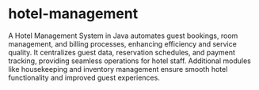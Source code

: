 # hotel-management
 A Hotel Management System in Java automates guest bookings, room management, and billing processes, enhancing efficiency and service quality. It centralizes guest data, reservation schedules, and payment tracking, providing seamless operations for hotel staff. Additional modules like housekeeping and inventory management ensure smooth hotel functionality and improved guest experiences.
